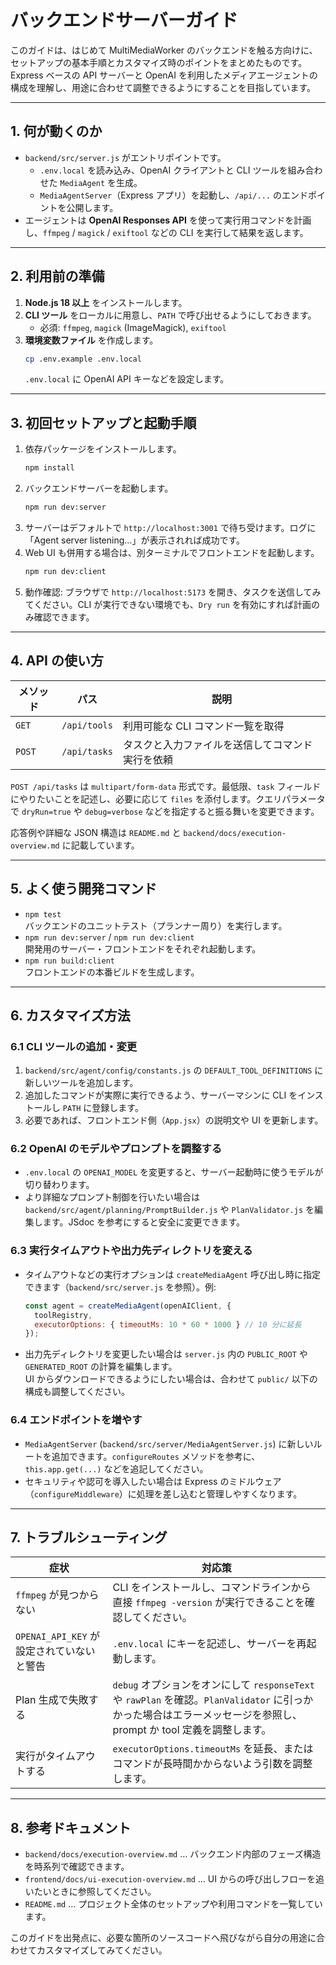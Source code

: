 # バックエンドサーバーガイド

このガイドは、はじめて MultiMediaWorker のバックエンドを触る方向けに、セットアップの基本手順とカスタマイズ時のポイントをまとめたものです。Express ベースの API サーバーと OpenAI を利用したメディアエージェントの構成を理解し、用途に合わせて調整できるようにすることを目指しています。

---

## 1. 何が動くのか

- `backend/src/server.js` がエントリポイントです。  
  - `.env.local` を読み込み、OpenAI クライアントと CLI ツールを組み合わせた `MediaAgent` を生成。  
  - `MediaAgentServer`（Express アプリ）を起動し、`/api/...` のエンドポイントを公開します。
- エージェントは **OpenAI Responses API** を使って実行用コマンドを計画し、`ffmpeg` / `magick` / `exiftool` などの CLI を実行して結果を返します。

---

## 2. 利用前の準備

1. **Node.js 18 以上** をインストールします。  
2. **CLI ツール** をローカルに用意し、`PATH` で呼び出せるようにしておきます。  
   - 必須: `ffmpeg`, `magick` (ImageMagick), `exiftool`  
3. **環境変数ファイル** を作成します。
   ```bash
   cp .env.example .env.local
   ```
   `.env.local` に OpenAI API キーなどを設定します。

---

## 3. 初回セットアップと起動手順

1. 依存パッケージをインストールします。
   ```bash
   npm install
   ```
2. バックエンドサーバーを起動します。
   ```bash
   npm run dev:server
   ```
3. サーバーはデフォルトで `http://localhost:3001` で待ち受けます。ログに「Agent server listening...」が表示されれば成功です。
4. Web UI も併用する場合は、別ターミナルでフロントエンドを起動します。
   ```bash
   npm run dev:client
   ```
5. 動作確認: ブラウザで `http://localhost:5173` を開き、タスクを送信してみてください。CLI が実行できない環境でも、`Dry run` を有効にすれば計画のみ確認できます。

---

## 4. API の使い方

| メソッド | パス | 説明 |
| --- | --- | --- |
| `GET` | `/api/tools` | 利用可能な CLI コマンド一覧を取得 |
| `POST` | `/api/tasks` | タスクと入力ファイルを送信してコマンド実行を依頼 |

`POST /api/tasks` は `multipart/form-data` 形式です。最低限、`task` フィールドにやりたいことを記述し、必要に応じて `files` を添付します。クエリパラメータで `dryRun=true` や `debug=verbose` などを指定すると振る舞いを変更できます。

応答例や詳細な JSON 構造は `README.md` と `backend/docs/execution-overview.md` に記載しています。

---

## 5. よく使う開発コマンド

- `npm test`  
  バックエンドのユニットテスト（プランナー周り）を実行します。
- `npm run dev:server` / `npm run dev:client`  
  開発用のサーバー・フロントエンドをそれぞれ起動します。
- `npm run build:client`  
  フロントエンドの本番ビルドを生成します。

---

## 6. カスタマイズ方法

### 6.1 CLI ツールの追加・変更

1. `backend/src/agent/config/constants.js` の `DEFAULT_TOOL_DEFINITIONS` に新しいツールを追加します。
2. 追加したコマンドが実際に実行できるよう、サーバーマシンに CLI をインストールし `PATH` に登録します。
3. 必要であれば、フロントエンド側（`App.jsx`）の説明文や UI を更新します。

### 6.2 OpenAI のモデルやプロンプトを調整する

- `.env.local` の `OPENAI_MODEL` を変更すると、サーバー起動時に使うモデルが切り替わります。
- より詳細なプロンプト制御を行いたい場合は `backend/src/agent/planning/PromptBuilder.js` や `PlanValidator.js` を編集します。JSdoc を参考にすると安全に変更できます。

### 6.3 実行タイムアウトや出力先ディレクトリを変える

- タイムアウトなどの実行オプションは `createMediaAgent` 呼び出し時に指定できます（`backend/src/server.js` を参照）。例:
  ```js
  const agent = createMediaAgent(openAIClient, {
    toolRegistry,
    executorOptions: { timeoutMs: 10 * 60 * 1000 } // 10 分に延長
  });
  ```
- 出力先ディレクトリを変更したい場合は `server.js` 内の `PUBLIC_ROOT` や `GENERATED_ROOT` の計算を編集します。  
  UI からダウンロードできるようにしたい場合は、合わせて `public/` 以下の構成も調整してください。

### 6.4 エンドポイントを増やす

- `MediaAgentServer` (`backend/src/server/MediaAgentServer.js`) に新しいルートを追加できます。`configureRoutes` メソッドを参考に、`this.app.get(...)` などを追記してください。
- セキュリティや認可を導入したい場合は Express のミドルウェア（`configureMiddleware`）に処理を差し込むと管理しやすくなります。

---

## 7. トラブルシューティング

| 症状 | 対応策 |
| --- | --- |
| `ffmpeg` が見つからない | CLI をインストールし、コマンドラインから直接 `ffmpeg -version` が実行できることを確認してください。 |
| `OPENAI_API_KEY` が設定されていないと警告 | `.env.local` にキーを記述し、サーバーを再起動します。 |
| Plan 生成で失敗する | `debug` オプションをオンにして `responseText` や `rawPlan` を確認。`PlanValidator` に引っかかった場合はエラーメッセージを参照し、prompt か tool 定義を調整します。 |
| 実行がタイムアウトする | `executorOptions.timeoutMs` を延長、またはコマンドが長時間かからないよう引数を調整します。 |

---

## 8. 参考ドキュメント

- `backend/docs/execution-overview.md` … バックエンド内部のフェーズ構造を時系列で確認できます。  
- `frontend/docs/ui-execution-overview.md` … UI からの呼び出しフローを追いたいときに参照してください。  
- `README.md` … プロジェクト全体のセットアップや利用コマンドを一覧しています。

このガイドを出発点に、必要な箇所のソースコードへ飛びながら自分の用途に合わせてカスタマイズしてみてください。
